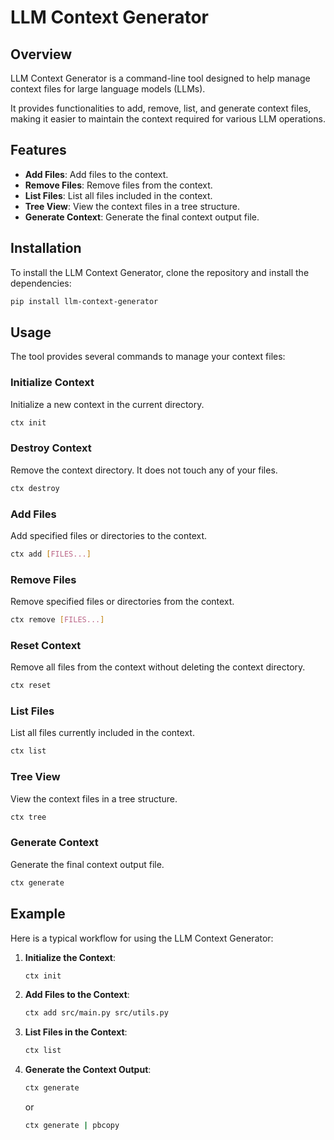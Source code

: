 # LLM Context Generator

## Overview

LLM Context Generator is a command-line tool designed to help manage context files for large language models (LLMs). 

It provides functionalities to add, remove, list, and generate context files, making it easier to maintain the context required for various LLM operations.

## Features

- **Add Files**: Add files to the context.
- **Remove Files**: Remove files from the context.
- **List Files**: List all files included in the context.
- **Tree View**: View the context files in a tree structure.
- **Generate Context**: Generate the final context output file.

## Installation

To install the LLM Context Generator, clone the repository and install the dependencies:

```sh
pip install llm-context-generator
```

## Usage

The tool provides several commands to manage your context files:

### Initialize Context

Initialize a new context in the current directory.

```sh
ctx init
```

### Destroy Context

Remove the context directory. It does not touch any of your files.

```sh
ctx destroy
```

### Add Files

Add specified files or directories to the context.

```sh
ctx add [FILES...]
```

### Remove Files

Remove specified files or directories from the context.

```sh
ctx remove [FILES...]
```

### Reset Context

Remove all files from the context without deleting the context directory.

```sh
ctx reset
```

### List Files

List all files currently included in the context.

```sh
ctx list
```

### Tree View

View the context files in a tree structure.

```sh
ctx tree
```

### Generate Context

Generate the final context output file.

```sh
ctx generate
```

## Example

Here is a typical workflow for using the LLM Context Generator:

1. **Initialize the Context**:
    ```sh
    ctx init
    ```

2. **Add Files to the Context**:
    ```sh
    ctx add src/main.py src/utils.py
    ```

3. **List Files in the Context**:
    ```sh
    ctx list
    ```

4. **Generate the Context Output**:
    ```sh
    ctx generate
    ```
   or 
    ```sh
    ctx generate | pbcopy 
